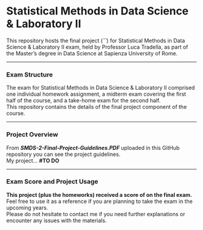 # Statistical Methods in Data Science & Laboratory II
This repository hosts the final project (***``***) for Statistical Methods in Data Science & Laboratory II exam, held by Professor Luca Tradella, as part of the Master’s degree in Data Science at Sapienza University of Rome.

-------------------------------------------------------------------------------------------------------------------------------------

### **Exam Structure**

The exam for Statistical Methods in Data Science & Laboratory II comprised one individual homework assignment, a midterm exam covering the first half of the course, and a take-home exam for the second half.<br>
This repository contains the details of the final project component of the course.

-------------------------------------------------------------------------------------------------------------------------------------

### **Project Overview**

From ***SMDS-2-Final-Project-Guidelines.PDF*** uploaded in this GitHub repository you can see the project guidelines. <br>
My project... **#TO DO**


-------------------------------------------------------------------------------------------------------------------------------------

### **Exam Score and Project Usage**

**This project (plus the homeworks) received a score of  on the final exam.** Feel free to use it as a reference if you are planning to take the exam in the upcoming years.<br> 
Please do not hesitate to contact me if you need further explanations or encounter any issues with the materials.



 



